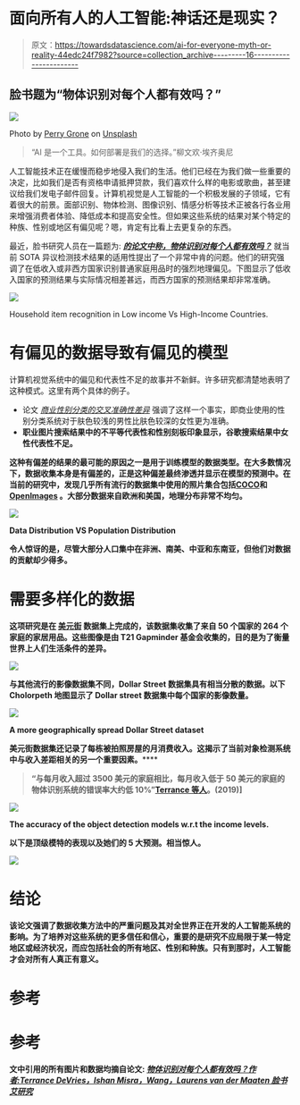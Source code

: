 # 面向所有人的人工智能:神话还是现实？

> 原文：<https://towardsdatascience.com/ai-for-everyone-myth-or-reality-44edc24f7982?source=collection_archive---------16----------------------->

## 脸书题为“物体识别对每个人都有效吗？”

![](img/80dbc717240fc399fe4ae39eef24a092.png)

Photo by [Perry Grone](https://unsplash.com/@perrygrone?utm_source=medium&utm_medium=referral) on [Unsplash](https://unsplash.com?utm_source=medium&utm_medium=referral)

> “AI 是一个工具。如何部署是我们的选择。”柳文欢·埃齐奥尼

人工智能技术正在缓慢而稳步地侵入我们的生活。他们已经在为我们做一些重要的决定，比如我们是否有资格申请抵押贷款，我们喜欢什么样的电影或歌曲，甚至建议给我们发电子邮件回复。计算机视觉是人工智能的一个积极发展的子领域，它有着很大的前景。面部识别、物体检测、图像识别、情感分析等技术正被各行各业用来增强消费者体验、降低成本和提高安全性。但如果这些系统的结果对某个特定的种族、性别或地区有偏见呢？嗯，肯定有比看上去更复杂的东西。

最近，脸书研究人员在一篇题为: [***的论文中称，物体识别对每个人都有效吗？***](https://research.fb.com/wp-content/uploads/2019/06/Does-Object-Recognition-Work-for-Everyone.pdf?) 就当前 SOTA 异议检测技术结果的适用性提出了一个非常中肯的问题。他们的研究强调了在低收入或非西方国家识别普通家庭用品时的强烈地理偏见。下图显示了低收入国家的预测结果与实际情况相差甚远，而西方国家的预测结果却非常准确。

![](img/fc123b73f7b8cc34696ab383e797b4a1.png)

Household item recognition in Low income Vs High-Income Countries.

# 有偏见的数据导致有偏见的模型

计算机视觉系统中的偏见和代表性不足的故事并不新鲜。许多研究都清楚地表明了这种模式。这里有两个具体的例子。

*   论文 [*商业性别分类的交叉准确性差异*](http://proceedings.mlr.press/v81/buolamwini18a.html) 强调了这样一个事实，即商业使用的性别分类系统对于肤色较浅的男性比肤色较深的女性更为准确。
*   [](https://dl.acm.org/citation.cfm?id=2702520)**职业图片搜索结果中的不平等代表性和性别刻板印象显示，谷歌搜索结果中女性代表性不足。**

**这种有偏差的结果的最可能的原因之一是用于训练模型的数据类型。在大多数情况下，数据收集本身是有偏差的，正是这种偏差最终渗透并显示在模型的预测中。在当前的研究中，发现几乎所有流行的数据集中使用的照片集合包括[](http://www.image-net.org/)****[**COCO**](http://cocodataset.org/#home)和 [**OpenImages**](https://storage.googleapis.com/openimages/web/index.html) 。大部分数据来自欧洲和美国，地理分布非常不均匀。******

******![](img/a07ebd96620f114ce65f0b727df64248.png)******

******Data Distribution VS Population Distribution******

******令人惊讶的是，尽管大部分人口集中在非洲、南美、中亚和东南亚，但他们对数据的贡献却少得多。******

# ******需要多样化的数据******

******这项研究是在 [**美元街**](https://www.gapminder.org/dollar-street/matrix) 数据集上完成的，该数据集收集了来自 50 个国家的 264 个家庭的家居用品。这些图像是由 T21 Gapminder 基金会收集的，目的是为了衡量世界上人们生活条件的差异。******

******[![](img/04c9f8777f9c3129a8a5ef67fe2cb731.png)](https://www.gapminder.org/dollar-street/matrix)******

******与其他流行的影像数据集不同，Dollar Street 数据集具有相当分散的数据。以下 Cholorpeth 地图显示了 Dollar street 数据集中每个国家的影像数量。******

******![](img/a9d4a28085d1b2ee7c8f3c29e1af675d.png)******

******A more geographically spread Dollar Street dataset******

******美元街数据集还记录了每栋被拍照房屋的**月消费收入**。这揭示了当前对象检测系统中与收入差距相关的另一个重要因素。******

> ******“与每月收入超过 3500 美元的家庭相比，每月收入低于 50 美元的家庭的物体识别系统的错误率大约低 10%”[Terrance 等人](https://research.fb.com/wp-content/uploads/2019/06/Does-Object-Recognition-Work-for-Everyone.pdf?)。(2019)]******

******![](img/bda8bde8d02a8363316c5a038793522a.png)******

******The accuracy of the object detection models w.r.t the income levels.******

******以下是顶级模特的表现以及她们的 5 大预测。相当惊人。******

******![](img/5991c168fd736290b5dfd2bf385aaf21.png)******

# ******结论******

******该论文强调了数据收集方法中的严重问题及其对全世界正在开发的人工智能系统的影响。为了培养对这些系统的更多信任和信心，重要的是研究不应局限于某一特定地区或经济状况，而应包括社会的所有地区、性别和种族。只有到那时，人工智能才会对所有人真正有意义。******

# ******参考******

# ******参考******

******文中引用的所有图片和数据均摘自论文: [*物体识别对每个人都有效吗？作者:Terrance DeVries，Ishan Misra，Wang，Laurens van der Maaten 脸书艾研究*](https://research.fb.com/wp-content/uploads/2019/06/Does-Object-Recognition-Work-for-Everyone.pdf?)******
